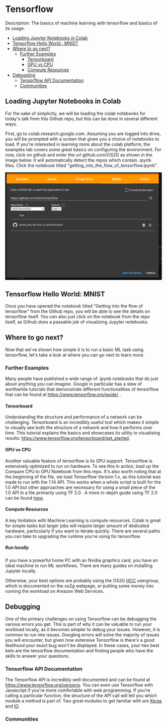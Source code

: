 # Tensorflow
Description: The basics of machine learning with tensorflow and basics of its usage.

- [Loading Jupyter Notebooks in Colab](#loading-jupyter-notebooks-in-colab)
- [Tensorflow Hello World : MNIST](#tensorflow-hello-world-mnist)
- [Where to go next?](#where-to-go-next)
  - [Further Examples](#further-examples)
    - [Tensorboard](#tensorboard)
    - [GPU vs CPU](#gpu-vs-cpu)
    - [Compute Resources](#compute-resources)
- [Debugging](#debugging)
  - [Tensorflow API Documentation](#tensorflow-api-documentation)
  - [Communities](#communities)

## Loading Jupyter Notebooks in Colab

For the sake of simplicity, we will be loading the colab notebooks for today's talk from this Github repo, but this can be done in several different ways.

First, go to colab.research.google.com. Assuming you are logged into drive, you will be prompted with a screen that gives you a choice of notebooks to load. If you're interested in learning more about the colab platform, the examples tab covers some great basics on configuring the environment. For now, click on github and enter the url github.com/OS2G as shown in the image below. It will automatically detect the repos which contain .ipynb files. Click the notebook titled "getting_into_the_flow_of_tensorflow.ipynb".

![How to Load the Notebook](newColabFromGithub.PNG)

## Tensorflow Hello World: MNIST
Once you have opened the notebook titled "Getting into the flow of tensorflow" from the Github repo, you will be able to see the details on tensorflow itself. You can also just click on the notebook from the repo itself, as Github does a passable job of visualizing Jupyter notebooks.

## Where to go next?
Now that we've shown how simple it is to run a basic ML task using tensorflow, let's take a look at where you can go next to learn more.

### Further Examples
Many people have published a wide range of .ipynb notebooks that do just about anything you can imagine. Google in particular has a slew of worthwhile tutorials that demonstrate different functionalities of tensorflow that can be found at https://www.tensorflow.org/guide/ .

#### Tensorboard
Understanding the structure and performance of a network can be challenging. Tensorboard is an incredibly useful tool which makes it simple to visually see both the structure of a network and how it performs over time. This tutorial explains the basics and showcases its utility in visualising results: https://www.tensorflow.org/tensorboard/get_started. 

#### GPU vs CPU
Another valuable feature of tensorflow is its GPU support. Tensorflow is extensively optimized to run on hardware. To see this in action, load up the Compare CPU to GPU Notebook from this repo. It's also worth noting that at the beginning of the file, we load Tensorflow Version 1.x, as this tutorial was made to run with the 1.14 API. This works when a whole script is built for the 1.0 API but other approaches are necessary for using a small piece of the 1.0 API in a file primarily using TF 2.0 . A more in-depth guide using TF 2.0 can be found [here](https://www.tensorflow.org/guide/gpu). 

#### Compute Resources
A key limitation with Machine Learning is compute resources. Colab is great for simple tasks but larger jobs will require larger amount of dedicated hardware, particularly if you want to iterate quickly. There are several paths you can take to upgrading the runtime you're using for tensorflow.
##### Run locally
If you have a powerful home PC with an Nvidia graphics card, you have an ideal machine to run ML workflows. There are many guides on installing Jupyter locally.

Otherwise, your best options are probably using the OS2G [HCC](hcc.unl.edu) usergroup, which is documented on the os2g webpage, or putting some money into running the workload on Amazon Web Services.

## Debugging
One of the primary challenges on using Tensorflow can be debugging the various errors you get. This is part of why it can be valuable to run your workload locally, as it becomes simpler to debug your issues. However, it is common to run into issues. Googling errors will solve the majority of issues you will encounter, but given how extensive Tensorflow is there's a good likelihood your exact bug won't be displayed. In these cases, your two best bets are the tensorflow documentation and finding people who have the skills to answer your questions.

### Tensorflow API Documentation
The Tensorflow API is incredibly well documented and can be found at https://www.tensorflow.org/versions. You can even use Tensorflow with Javascript if you're more comfortable with web programming. If you're calling a particular function, the structure of the API call will tell you which module a method is part of. Two great modules to get familiar with are [Keras](https://www.tensorflow.org/api_docs/python/tf/keras) and [IO](https://www.tensorflow.org/api_docs/python/tf/io).

### Communities

